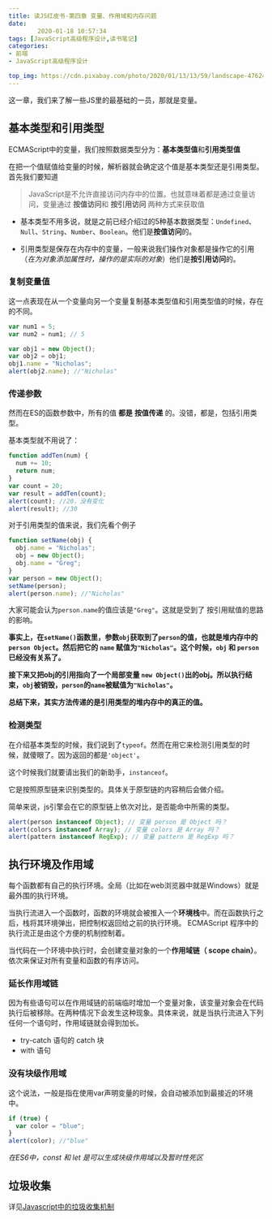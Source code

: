 ```yaml
---
title: 读JS红皮书-第四章 变量、作用域和内存问题
date: 
        2020-01-18 10:57:34
tags: [JavaScript高级程序设计,读书笔记]
categories:
- 前端
- JavaScript高级程序设计

top_img: https://cdn.pixabay.com/photo/2020/01/13/13/59/landscape-4762468_1280.jpg
---
```


这一章，我们来了解一些JS里的最基础的一员，那就是变量。

## 基本类型和引用类型
ECMAScript中的变量，我们按照数据类型分为：**基本类型值**和**引用类型值**

在把一个值赋值给变量的时候，解析器就会确定这个值是基本类型还是引用类型。首先我们要知道

> JavaScript是不允许直接访问内存中的位置。也就意味着都是通过变量访问，变量通过 **按值访问**和 **按引用访问** 两种方式来获取值

* 基本类型不用多说，就是之前已经介绍过的5种基本数据类型：`Undefined`、`Null`、`String`、`Number`、`Boolean`。他们是**按值访问**的。

* 引用类型是保存在内存中的变量，一般来说我们操作对象都是操作它的引用（*在为对象添加属性时，操作的是实际的对象*）他们是**按引用访问**的。

### 复制变量值

这一点表现在从一个变量向另一个变量复制基本类型值和引用类型值的时候，存在的不同。


```javascript
var num1 = 5;
var num2 = num1; // 5

var obj1 = new Object();
var obj2 = obj1;
obj1.name = "Nicholas";
alert(obj2.name); //"Nicholas"
```

### 传递参数

然而在ES的函数参数中，所有的值 **都是** **按值传递** 的。没错，都是，包括引用类型。

基本类型就不用说了：
```javascript
function addTen(num) {
  num += 10;
  return num;
}
var count = 20;
var result = addTen(count);
alert(count); //20，没有变化
alert(result); //30
```
对于引用类型的值来说，我们先看个例子

```javascript
function setName(obj) {
  obj.name = "Nicholas";
  obj = new Object();
  obj.name = "Greg";
}
var person = new Object();
setName(person);
alert(person.name); //"Nicholas"
```

大家可能会认为`person.name`的值应该是`"Greg"`。这就是受到了 按引用赋值的思路的影响。

**事实上，在`setName()`函数里，参数`obj`获取到了`person`的值，也就是堆内存中的`person Object`。然后把它的 `name` 赋值为`"Nicholas"`。这个时候，`obj` 和 `person`已经没有关系了。**

**接下来又把obj的引用指向了一个局部变量 `new Object()`出的obj。所以执行结束，`obj`被销毁，`person`的`name`被赋值为`"Nicholas"`。**

**总结下来，其实方法传递的是引用类型的堆内存中的真正的值。**


### 检测类型
在介绍基本类型的时候，我们说到了`typeof`。然而在用它来检测引用类型的时候，就傻眼了。因为返回的都是`'object'`。

这个时候我们就要请出我们的新助手，`instanceof`。

它是按照原型链来识别类型的。具体关于原型链的内容稍后会做介绍。

简单来说，js引擎会在它的原型链上依次对比，是否能命中所需的类型。

```javascript
alert(person instanceof Object); // 变量 person 是 Object 吗？
alert(colors instanceof Array); // 变量 colors 是 Array 吗？
alert(pattern instanceof RegExp); // 变量 pattern 是 RegExp 吗？
```

## 执行环境及作用域
每个函数都有自己的执行环境。全局（比如在web浏览器中就是Windows）就是最外围的执行环境。

当执行流进入一个函数时，函数的环境就会被推入一个**环境栈**中。而在函数执行之后，栈将其环境弹出，把控制权返回给之前的执行环境。 ECMAScript 程序中的执行流正是由这个方便的机制控制着。

当代码在一个环境中执行时，会创建变量对象的一个**作用域链（ scope chain）**。依次来保证对所有变量和函数的有序访问。

### 延长作用域链
因为有些语句可以在作用域链的前端临时增加一个变量对象，该变量对象会在代码执行后被移除。在两种情况下会发生这种现象。具体来说，就是当执行流进入下列任何一个语句时，作用域链就会得到加长。
* try-catch 语句的 catch 块
* with 语句

### 没有块级作用域

这个说法，一般是指在使用var声明变量的时候，会自动被添加到最接近的环境中。
```javascript
if (true) {
  var color = "blue";
}
alert(color); //"blue"
```
*在ES6中，const 和 let 是可以生成块级作用域以及暂时性死区*

## 垃圾收集
详见[Javascript中的垃圾收集机制](https://xiangzhipeng.top/2019/08/10/Javascript%E4%B8%AD%E7%9A%84%E5%9E%83%E5%9C%BE%E6%94%B6%E9%9B%86%E6%9C%BA%E5%88%B6/)